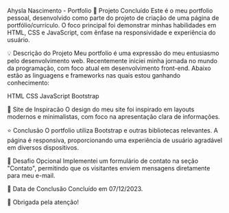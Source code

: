 Ahysla Nascimento - Portfolio
🎉 Projeto Concluído
Este é o meu portfolio pessoal, desenvolvido como parte do projeto de criação de uma página de portfólio/currículo. O foco principal foi demonstrar minhas habilidades em HTML, CSS e JavaScript, com ênfase na responsividade e experiência do usuário.

💡 Descrição do Projeto
Meu portfolio é uma expressão do meu entusiasmo pelo desenvolvimento web. Recentemente iniciei minha jornada no mundo da programação, com foco atual em desenvolvimento front-end. Abaixo estão as linguagens e frameworks nas quais estou ganhando conhecimento:

HTML
CSS
JavaScript
Bootstrap

🚀 Site de Inspiracão
O design do meu site foi inspirado em layouts modernos e minimalistas, com foco na apresentação clara de informações.

⭐ Conclusão
O portfolio utiliza Bootstrap e outras bibliotecas relevantes. A página é responsiva, proporcionando uma experiência de usuário agradável em diversos dispositivos.

🌟 Desafio Opcional
Implementei um formulário de contato na seção "Contato", permitindo que os visitantes enviem mensagens diretamente para meu e-mail.

📅 Data de Conclusão
Concluído em 07/12/2023.

🎊 Obrigada pela atenção!
